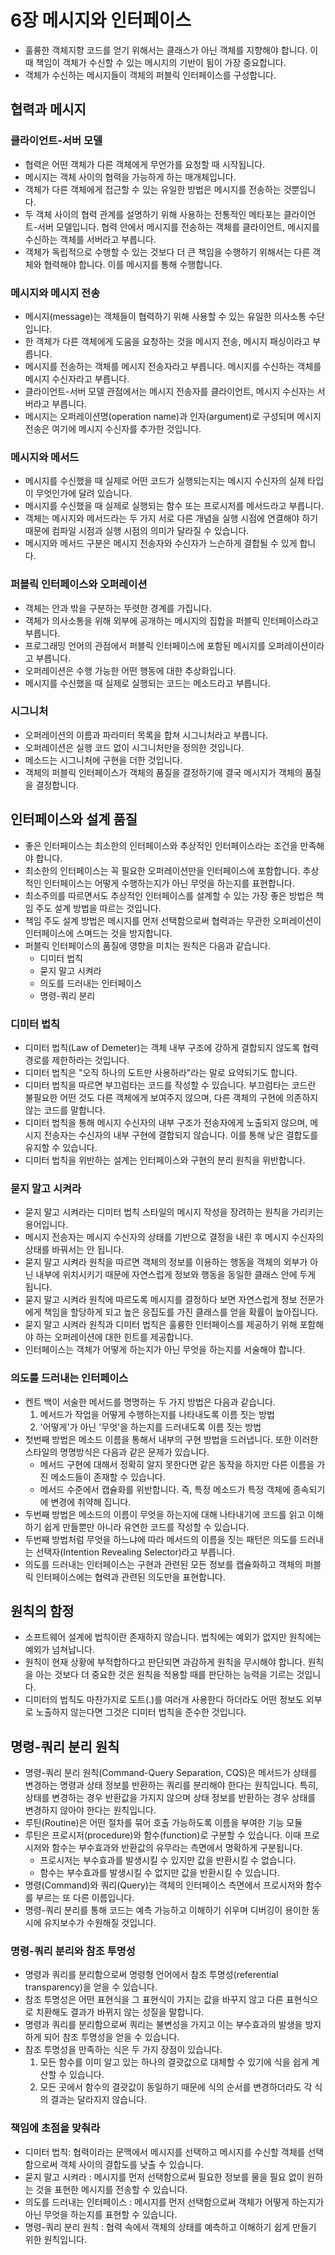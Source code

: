 # 6장 메시지와 인터페이스

* 훌륭한 객체지향 코드를 얻기 위해서는 클래스가 아닌 객체를 지향해야 합니다. 이때 책임이 객체가 수신할 수 있는 메시지의 기반이 됨이 가장 중요합니다.
* 객체가 수신하는 메시지들이 객체의 퍼블릭 인터페이스를 구성합니다.

## 협력과 메시지

### 클라이언트-서버 모델

* 협력은 어떤 객체가 다른 객체에게 무언가를 요청할 때 시작됩니다.
* 메시지는 객체 사이의 협력을 가능하게 하는 매개체입니다.
* 객체가 다른 객체에게 접근할 수 있는 유일한 방법은 메시지를 전송하는 것뿐입니다.
* 두 객체 사이의 협력 관계를 설명하기 위해 사용하는 전통적인 메타포는 클라이언트-서버 모델입니다.
  협력 안에서 메시지를 전송하는 객체를 클라이언트, 메시지를 수신하는 객체를 서버라고 부릅니다.
* 객체가 독립적으로 수행할 수 있는 것보다 더 큰 책임을 수행하기 위해서는 다른 객체와 협력해야 합니다. 이를 메시지를 통해 수행합니다.

### 메시지와 메시지 전송

* 메시지(message)는 객체들이 협력하기 위해 사용할 수 있는 유일한 의사소통 수단입니다.
* 한 객체가 다른 객체에게 도움을 요청하는 것을 메시지 전송, 메시지 패싱이라고 부릅니다.
* 메시지를 전송하는 객체를 메시지 전송자라고 부릅니다. 메시지를 수신하는 객체를 메시지 수신자라고 부릅니다.
* 클라이언트-서버 모델 관점에서는 메시지 전송자를 클라이언트, 메시지 수신자는 서버라고 부릅니다.
* 메시지는 오퍼레이션명(operation name)과 인자(argument)로 구성되며 메시지 전송은 여기에 메시지 수신자를 추가한 것입니다.

### 메시지와 메서드

* 메시지를 수신했을 때 실제로 어떤 코드가 실행되는지는 메시지 수신자의 실제 타입이 무엇인가에 달려 있습니다.
* 메시지를 수신했을 때 실제로 실행되는 함수 또는 프로시저를 메서드라고 부릅니다.
* 객체는 메시지와 메서드라는 두 가지 서로 다른 개념을 실행 시점에 연결해야 하기 때문에 컴파일 시점과 실행 시점의 의미가 달라질 수 있습니다.
* 메시지와 메서드 구분은 메시지 전송자와 수신자가 느슨하게 결합될 수 있게 합니다.

### 퍼블릭 인터페이스와 오퍼레이션

* 객체는 안과 밖을 구분하는 뚜렷한 경계를 가집니다.
* 객체가 의사소통을 위해 외부에 공개하는 메시지의 집합을 퍼블릭 인터페이스라고 부릅니다.
* 프로그래밍 언어의 관점에서 퍼블릭 인터페이스에 포함된 메시지를 오퍼레이션이라고 부릅니다.
* 오퍼레이션은 수행 가능한 어떤 행동에 대한 추상화입니다.
* 메시지를 수신했을 때 실제로 실행되는 코드는 메소드라고 부릅니다.

### 시그니처

* 오퍼레이션의 이름과 파라미터 목록을 합쳐 시그니처라고 부릅니다.
* 오퍼레이션은 실행 코드 없이 시그니처만을 정의한 것입니다.
* 메소드는 시그니처에 구현을 더한 것입니다.
* 객체의 퍼블릭 인터페이스가 객체의 품질을 결정하기에 결국 메시지가 객체의 품질을 결정합니다.

## 인터페이스와 설계 품질

* 좋은 인터페이스는 최소한의 인터페이스와 추상적인 인터페이스라는 조건을 만족해야 합니다.
* 최소한의 인터페이스는 꼭 필요한 오퍼레이션만을 인터페이스에 포함합니다. 추상적인 인터페이스는 어떻게 수행하는지가 아닌 무엇을 하는지를 표현합니다.
* 최소주의를 따르면서도 추상적인 인터페이스를 설계할 수 있는 가장 좋은 방법은 책임 주도 설계 방법을 따르는 것입니다.
* 책임 주도 설계 방법은 메시지를 먼저 선택함으로써 협력과는 무관한 오퍼레이션이 인터페이스에 스며드는 것을 방지합니다.
* 퍼블릭 인터페이스의 품질에 영향을 미치는 원칙은 다음과 같습니다.
    * 디미터 법칙
    * 묻지 말고 시켜라
    * 의도를 드러내는 인터페이스
    * 명령-쿼리 분리

### 디미터 법칙

* 디미터 법칙(Law of Demeter)는 객체 내부 구조에 강하게 결합되지 않도록 협력 경로를 제한하라는 것입니다.
* 디미터 법칙은 "오직 하나의 도트만 사용하라"라는 말로 요약되기도 합니다.
* 디미터 법칙을 따르면 부끄럼타는 코드를 작성할 수 있습니다. 부끄럼타는 코드란 불필요한 어떤 것도 다른 객체에게 보여주지 않으며, 다른 객체의 구현에 의존하지 않는 코드를 말합니다.
* 디미터 법칙을 통해 메시지 수신자의 내부 구조가 전송자에게 노출되지 않으며, 메시지 전송자는 수신자의 내부 구현에 결합되지 않습니다. 이를 통해 낮은 결합도를 유지할 수 있습니다.
* 디미터 법칙을 위반하는 설계는 인터페이스와 구현의 분리 원칙을 위반합니다.

### 묻지 말고 시켜라

* 묻지 말고 시켜라는 디미터 법칙 스타일의 메시지 작성을 장려하는 원칙을 가리키는 용어입니다.
* 메시지 전송자는 메시지 수신자의 상태를 기반으로 결정을 내린 후 메시지 수신자의 상태를 바꿔서는 안 됩니다.
* 묻지 말고 시켜라 원칙을 따르면 객체의 정보를 이용하는 행동을 객체의 외부가 아닌 내부에 위치시키기 때문에 자연스럽게 정보와 행동을 동일한 클래스 안에 두게 됩니다.
* 묻지 말고 시켜라 원칙에 따르도록 메시지를 결정하다 보면 자연스럽게 정보 전문가에게 책임을 할당하게 되고 높은 응집도를 가진 클래스를 얻을 확률이 높아집니다.
* 묻지 말고 시켜라 원칙과 디미터 법칙은 훌륭한 인터페이스를 제공하기 위해 포함해야 하는 오퍼레이션에 대한 힌트를 제공합니다.
* 인터페이스는 객체가 어떻게 하는지가 아닌 무엇을 하는지를 서술해야 합니다.

### 의도를 드러내는 인터페이스

* 켄트 백이 서술한 메서드를 명명하는 두 가지 방법은 다음과 같습니다.
    1. 메서드가 작업을 어떻게 수행하는지를 나타내도록 이름 짓는 방법
    2. '어떻게'가 아닌 '무엇'을 하는지를 드러내도록 이름 짓는 방법
* 첫번째 방법은 메소드 이름을 통해서 내부의 구현 방법을 드러냅니다. 또한 이러한 스타일의 명명방식은 다음과 같은 문제가 있습니다.
    * 메서드 구현에 대해서 정확히 알지 못한다면 같은 동작을 하지만 다른 이름을 가진 메소드들이 존재할 수 있습니다.
    * 메서드 수준에서 캡슐화를 위반합니다. 즉, 특정 메소드가 특정 객체에 종속되기에 변경에 취약해 집니다.
* 두번째 방법은 메소드의 이름이 무엇을 하는지에 대해 나타내기에 코드를 읽고 이해하기 쉽게 만들뿐만 아니라 유연한 코드를 작성할 수 있습니다.
* 두번째 방법처럼 무엇을 하느냐에 따라 메서드의 이름을 짓는 패턴은 의도를 드러내는 선택자(Intention Revealing Selector)라고 부릅니다.
* 의도를 드러내는 인터페이스는 구현과 관련된 모든 정보를 캡슐화하고 객체의 퍼블릭 인터페이스에는 협력과 관련된 의도만을 표현합니다.

## 원칙의 함정

* 소프트웨어 설계에 법칙이란 존재하지 않습니다. 법칙에는 예외가 없지만 원칙에는 예외가 넘쳐납니다.
* 원칙이 현재 상황에 부적합하다고 판단되면 과감하게 원칙을 무시해야 합니다. 원칙을 아는 것보다 더 중요한 것은 원칙을 적용할 때를 판단하는 능력을 기르는 것입니다.
* 디미터의 법칙도 마찬가지로 도트(.)를 여러개 사용한다 하더라도 어떤 정보도 외부로 노출하지 않는다면 그것은 디미터 법칙을 준수한 것입니다.

## 명령-쿼리 분리 원칙

* 명령-쿼리 분리 원칙(Command-Query Separation, CQS)은 메서드가 상태를 변경하는 명령과 상태 정보를 반환하는 쿼리를 분리해야 한다는 원칙입니다.
  특히, 상태를 변경하는 경우 반환값을 가지지 않으며 상태 정보를 반환하는 경우 상태를 변경하지 않아야 한다는 원칙입니다.
* 루틴(Routine)은 어떤 절차를 묶어 호출 가능하도록 이름을 부여한 기능 모듈
* 루틴은 프로시저(procedure)와 함수(function)로 구분할 수 있습니다. 이때 프로시저와 함수는 부수효과와 반환값의 유무라는 측면에서 명확하게 구분됩니다.
    * 프로시저는 부수효과를 발생시킬 수 있지만 값을 반환시킬 수 없습니다.
    * 함수는 부수효과를 발생시킬 수 없지만 값을 반환시킬 수 있습니다.
* 명령(Command)와 쿼리(Query)는 객체의 인터페이스 측면에서 프로시저와 함수를 부르는 또 다른 이름입니다.
* 명령-쿼리 분리를 통해 코드는 예측 가능하고 이해하기 쉬우며 디버깅이 용이한 동시에 유지보수가 수원해질 것입니다.

### 명령-쿼리 분리와 참조 투명성

* 명령과 쿼리를 분리함으로써 명령형 언어에서 참조 투명성(referential transparency)을 얻을 수 있습니다.
* 참조 투명성은 어떤 표현식을 그 표현식이 가지는 값을 바꾸지 않고 다른 표현식으로 치환해도 결과가 바뀌지 않는 성질을 말합니다.
* 명령과 쿼리를 분리함으로써 쿼리는 불변성을 가지고 이는 부수효과의 발생을 방지하게 되어 참조 투명성을 얻을 수 있습니다.
* 참조 투명성을 만족하는 식은 두 가지 장점이 있습니다.
    1. 모든 함수를 이미 알고 있는 하나의 결괏값으로 대체할 수 있기에 식을 쉽게 계산할 수 있습니다.
    2. 모든 곳에서 함수의 결괏값이 동일하기 때문에 식의 순서를 변경하더라도 각 식의 결과는 달라지지 않습니다.

### 책임에 초점을 맞춰라

* 디미터 법칙: 협력이라는 문맥에서 메시지를 선택하고 메시지를 수신할 객체를 선택함으로써 객체 사이의 결합도를 낮출 수 있습니다.
* 묻지 말고 시켜라 : 메시지를 먼저 선택함으로써 필요한 정보를 물을 필요 없이 원하는 것을 표현한 메시지를 전송할 수 있습니다.
* 의도를 드러내는 인터페이스 : 메시지를 먼저 선택함으로써 객체가 어떻게 하는지가 아닌 무엇을 하는지를 표현할 수 있습니다.
* 명령-쿼리 분리 원칙 : 협력 속에서 객체의 상태를 예측하고 이해하기 쉽게 만들기 위한 원칙입니다.

